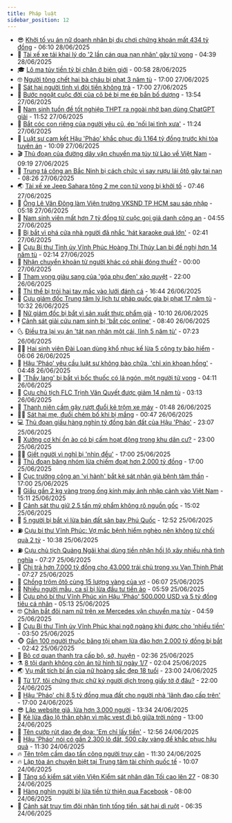 ```yaml
---
title: Pháp luật
sidebar_position: 12
---
```


<!-- vnexpress-phap-luat:START -->
- 😎 [Khởi tố vụ án nữ doanh nhân bị dụ chơi chứng khoán mất 434 tỷ đồng](https://vnexpress.net/khoi-to-vu-an-nu-doanh-nhan-bi-du-choi-chung-khoan-mat-434-ty-dong-4899402.html) - 06:10 28/06/2025
- 🥰 [Tài xế xe tải khai lý do &#39;2 lần cán qua nạn nhân&#39; gây tử vong](https://vnexpress.net/tai-xe-xe-tai-khai-ly-do-2-lan-can-qua-nan-nhan-gay-tu-vong-4907442.html) - 04:39 28/06/2025
- 🎓 [Lô ma túy tiền tỷ bị chặn ở biên giới](https://vnexpress.net/lo-ma-tuy-tien-ty-bi-chan-o-bien-gioi-4907351.html) - 00:58 28/06/2025
- 🤓 [Người tông chết hai bà cháu bị phạt 3 năm tù](https://vnexpress.net/nguoi-tong-chet-hai-ba-chau-bi-phat-3-nam-tu-4907273.html) - 17:00 27/06/2025
- 🎊 [Sát hại người tình vì đòi tiền không trả](https://vnexpress.net/sat-hai-nguoi-tinh-vi-doi-tien-khong-tra-4907256.html) - 17:00 27/06/2025
- 🙉 [Bước ngoặt cuộc đời của cô bé bị mẹ ép bắn bố dượng](https://vnexpress.net/buoc-ngoat-cuoc-doi-cua-co-be-bi-me-ep-ban-bo-duong-4907259.html) - 13:54 27/06/2025
- 🤡 [Nam sinh tuồn đề tốt nghiệp THPT ra ngoài nhờ bạn dùng ChatGPT giải](https://vnexpress.net/nam-sinh-tuon-de-tot-nghiep-thpt-ra-ngoai-nho-ban-dung-chatgpt-giai-4907275.html) - 11:52 27/06/2025
- 🗽 [Bắt cóc con riêng của người yêu cũ, ép &#39;nối lại tình xưa&#39;](https://vnexpress.net/bat-coc-con-rieng-cua-nguoi-yeu-cu-ep-noi-lai-tinh-xua-4907266.html) - 11:24 27/06/2025
- 🌋 [Luật sư cam kết Hậu &#39;Pháo&#39; khắc phục đủ 1.164 tỷ đồng trước khi tòa tuyên án](https://vnexpress.net/luat-su-cam-ket-hau-phao-khac-phuc-du-1-164-ty-dong-truoc-khi-toa-tuyen-an-4907079.html) - 10:09 27/06/2025
- 🎬 [Thủ đoạn của đường dây vận chuyển ma túy từ Lào về Việt Nam](https://video.vnexpress.net/thu-doan-cua-duong-day-van-chuyen-ma-tuy-tu-lao-ve-viet-nam-4907177.html) - 09:19 27/06/2025
- 💯 [Trung tá công an Bắc Ninh bị cách chức vì say rượu lái ôtô gây tai nạn](https://vnexpress.net/trung-ta-cong-an-bac-ninh-bi-cach-chuc-vi-say-ruou-lai-oto-gay-tai-nan-4907157.html) - 08:26 27/06/2025
- 🌏 [Tài xế xe Jeep Sahara tông 2 mẹ con tử vong bị khởi tố](https://vnexpress.net/tai-xe-xe-jeep-sahara-tong-2-me-con-tu-vong-bi-khoi-to-4907092.html) - 07:46 27/06/2025
- 🌊 [Ông Lê Văn Đông làm Viện trưởng VKSND TP HCM sau sáp nhập](https://vnexpress.net/ong-le-van-dong-lam-vien-truong-vksnd-tp-hcm-sau-sap-nhap-4906963.html) - 05:18 27/06/2025
- 💂 [Nam sinh viên mất hơn 7 tỷ đồng từ cuộc gọi giả danh công an](https://vnexpress.net/nam-sinh-vien-mat-hon-7-ty-dong-tu-cuoc-goi-gia-danh-cong-an-4907012.html) - 04:55 27/06/2025
- 🎡 [Bị bắt vì phá cửa nhà người đã nhắc &#39;hát karaoke quá lớn&#39;](https://vnexpress.net/bi-bat-vi-pha-cua-nha-nguoi-da-nhac-hat-karaoke-qua-lon-4906895.html) - 02:41 27/06/2025
- 🫶 [Cựu Bí thư Tỉnh ủy Vĩnh Phúc Hoàng Thị Thúy Lan bị đề nghị hơn 14 năm tù](https://vnexpress.net/hau-phao-bi-de-nghi-30-nam-tu-4906801.html) - 02:14 27/06/2025
- 🐲 [Nhận chuyển khoản từ người khác có phải đóng thuế?](https://vnexpress.net/nhan-chuyen-khoan-tu-nguoi-khac-co-phai-dong-thue-4906059.html) - 00:00 27/06/2025
- 🚀 [Tham vọng giàu sang của &#39;góa phụ đen&#39; xảo quyệt](https://vnexpress.net/tham-vong-giau-sang-khien-goa-phu-den-tra-gia-4906742.html) - 22:00 26/06/2025
- 🎊 [Thi thể bị trói hai tay mắc vào lưới đánh cá](https://vnexpress.net/thi-the-bi-troi-hai-tay-mac-vao-luoi-danh-ca-4906808.html) - 16:44 26/06/2025
- 🤗 [Cựu giám đốc Trung tâm lý lịch tư pháp quốc gia bị phạt 17 năm tù](https://vnexpress.net/cuu-giam-doc-trung-tam-ly-lich-tu-phap-quoc-gia-bi-phat-17-nam-tu-4906681.html) - 10:32 26/06/2025
- 🗽 [Nữ giám đốc bị bắt vì sản xuất thực phẩm giả](https://vnexpress.net/nu-giam-doc-bi-bat-vi-san-xuat-thuc-pham-gia-4906721.html) - 10:10 26/06/2025
- 🕴 [Cảnh sát giải cứu nam sinh bị &#39;bắt cóc online&#39;](https://vnexpress.net/canh-sat-giai-cuu-nam-sinh-bi-bat-coc-online-4906626.html) - 08:40 26/06/2025
- 🌜 [Điều tra lại vụ án &#39;tát nạn nhân một cái, lĩnh 5 năm tù&#39;](https://vnexpress.net/dieu-tra-lai-vu-an-tat-nan-nhan-mot-cai-linh-5-nam-tu-4906544.html) - 07:23 26/06/2025
- 🧑‍🏫 [Hai sinh viên Đài Loan dùng khổ nhục kế lừa 5 công ty bảo hiểm](https://vnexpress.net/hai-sinh-vien-dai-loan-linh-an-tu-vi-cat-cut-chan-de-lua-bao-hiem-4906396.html) - 06:06 26/06/2025
- 🦩 [Hậu &#39;Pháo&#39; yêu cầu luật sư không bào chữa, &#39;chỉ xin khoan hồng&#39;](https://vnexpress.net/hau-phao-yeu-cau-luat-su-khong-bao-chua-chi-xin-khoan-hong-4906451.html) - 04:48 26/06/2025
- 💼 [&#39;Thầy lang&#39; bị bắt vì bốc thuốc có lá ngón, một người tử vong](https://vnexpress.net/thay-lang-bi-bat-vi-boc-thuoc-co-la-ngon-mot-nguoi-tu-vong-4906480.html) - 04:11 26/06/2025
- 💫 [Cựu chủ tịch FLC Trịnh Văn Quyết được giảm 14 năm tù](https://vnexpress.net/cuu-chu-tich-flc-trinh-van-quyet-duoc-giam-14-nam-tu-4906432.html) - 03:13 26/06/2025
- 🦅 [Thanh niên cầm gậy rượt đuổi kẻ trộm xe máy](https://video.vnexpress.net/thanh-nien-cam-gay-ruot-duoi-ke-trom-xe-may-4906239.html) - 01:48 26/06/2025
- 🧑‍💻 [Sát hại mẹ, đuổi chém bố khi bị mắng](https://vnexpress.net/sat-hai-me-duoi-chem-bo-khi-bi-mang-4906350.html) - 00:47 26/06/2025
- 💻 [Thủ đoạn giấu hàng nghìn tỷ đồng bán đất của Hậu &#39;Pháo&#39;](https://vnexpress.net/thu-doan-giau-hang-nghin-ty-dong-ban-dat-cua-hau-phao-4906286.html) - 23:07 25/06/2025
- 🤠 [Xưởng cơ khí ồn ào có bị cấm hoạt động trong khu dân cư?](https://vnexpress.net/xuong-co-khi-on-ao-co-bi-cam-hoat-dong-trong-khu-dan-cu-4904817.html) - 23:00 25/06/2025
- 🧑‍🏫 [Giết người vì nghĩ bị &#39;nhìn đểu&#39;](https://vnexpress.net/giet-nguoi-vi-nghi-bi-nhin-deu-4906296.html) - 17:00 25/06/2025
- 🌈 [Thủ đoạn băng nhóm lừa chiếm đoạt hơn 2.000 tỷ đồng](https://video.vnexpress.net/thu-doan-bang-nhom-lua-chiem-doat-hon-2-000-ty-dong-4906293.html) - 17:00 25/06/2025
- 🌮 [Cục trưởng công an &#39;vi hành&#39; bắt kẻ sát nhân giả bệnh tâm thần](https://vnexpress.net/cuc-truong-vi-hanh-bat-ke-sat-nhan-gia-benh-tam-than-4906262.html) - 17:00 25/06/2025
- 🐲 [Giấu gần 2 kg vàng trong ống kính máy ảnh nhập cảnh vào Việt Nam](https://vnexpress.net/giau-gan-2-kg-vang-trong-ong-kinh-may-anh-nhap-canh-vao-viet-nam-4906306.html) - 15:11 25/06/2025
- 🧰 [Cảnh sát thu giữ 2,5 tấn mỹ phẩm không rõ nguồn gốc](https://vnexpress.net/canh-sat-thu-giu-2-5-tan-my-pham-khong-ro-nguon-goc-4906303.html) - 15:02 25/06/2025
- 💄 [5 người bị bắt vì lừa bán đất sân bay Phú Quốc](https://vnexpress.net/5-nguoi-bi-bat-vi-lua-ban-dat-san-bay-phu-quoc-4906263.html) - 12:52 25/06/2025
- ⛽️ [Cựu bí thư Vĩnh Phúc: Vợ mắc bệnh hiểm nghèo nên không từ chối quà 2 tỷ](https://vnexpress.net/cuu-bi-thu-vinh-phuc-nhan-qua-2-ty-dong-cua-hau-phao-chua-benh-cho-vo-4906161.html) - 10:38 25/06/2025
- ⛽️ [Cựu chủ tịch Quảng Ngãi khai dùng tiền nhận hối lộ xây nhiều nhà tình nghĩa](https://vnexpress.net/cach-hau-phao-dung-tien-tao-moi-quan-he-voi-6-cuu-lanh-dao-tinh-quang-ngai-4906019.html) - 07:27 25/06/2025
- 💂 [Chi trả hơn 7.000 tỷ đồng cho 43.000 trái chủ trong vụ Vạn Thịnh Phát](https://vnexpress.net/chi-tra-hon-7-000-ty-dong-cho-43-000-trai-chu-trong-vu-van-thinh-phat-4906097.html) - 07:27 25/06/2025
- 🤔 [Chồng trộm ôtô cùng 15 lượng vàng của vợ](https://vnexpress.net/chong-trom-oto-cung-15-luong-vang-cua-vo-4906074.html) - 06:07 25/06/2025
- 🧐 [Nhiều người mẫu, ca sĩ bị lừa đầu tư tiền ảo](https://vnexpress.net/nhieu-nguoi-mau-ca-si-bi-lua-dau-tu-tien-ao-4906048.html) - 05:59 25/06/2025
- 🎃 [Cựu phó bí thư Vĩnh Phúc xin Hậu &#39;Pháo&#39; 500.000 USD và 5 tỷ đồng tiêu cá nhân](https://vnexpress.net/cuu-pho-bi-thu-vinh-phuc-xin-hau-phao-500-000-usd-va-5-ty-dong-tieu-ca-nhan-4906029.html) - 05:13 25/06/2025
- 🤓 [Chặn bắt đôi nam nữ trên xe Mercedes vận chuyển ma túy](https://video.vnexpress.net/chan-bat-doi-nam-nu-tren-xe-mercedes-van-chuyen-ma-tuy-4906047.html) - 04:59 25/06/2025
- 💃 [Cựu Bí thư Tỉnh ủy Vĩnh Phúc khai ngỡ ngàng khi được cho &#39;nhiều tiền&#39;](https://vnexpress.net/cuu-bi-thu-tinh-uy-vinh-phuc-khai-ngo-ngang-khi-duoc-cho-nhieu-tien-4905984.html) - 03:50 25/06/2025
- 🐵 [Gần 100 người thuộc băng tội phạm lừa đảo hơn 2.000 tỷ đồng bị bắt](https://vnexpress.net/gan-100-nguoi-thuoc-bang-toi-pham-lua-dao-hon-2-000-ty-dong-bi-bat-4905922.html) - 02:42 25/06/2025
- 🤖 [Bỏ cơ quan thanh tra cấp bộ, sở, huyện](https://vnexpress.net/bo-co-quan-thanh-tra-cap-bo-so-huyen-4905903.html) - 02:36 25/06/2025
- ⚗️ [8 tội danh không còn án tử hình từ ngày 1/7](https://vnexpress.net/8-toi-danh-khong-con-an-tu-hinh-tu-ngay-1-7-4905881.html) - 02:04 25/06/2025
- 🌏 [Vụ mất tích bí ẩn của nữ hoàng sắc đẹp 18 tuổi](https://vnexpress.net/vu-mat-tich-bi-an-cua-nu-hoang-sac-dep-18-tuoi-4905761.html) - 23:00 24/06/2025
- 🦆 [Từ 1/7, tôi chứng thực chữ ký người dịch trong giấy tờ ở đâu?](https://vnexpress.net/tu-1-7-chung-thuc-chu-ky-nguoi-dich-trong-giay-to-o-dau-4903591.html) - 22:00 24/06/2025
- 🐎 [Hậu &#39;Pháo&#39; chi 8,5 tỷ đồng mua đất cho người nhà &#39;lãnh đạo cấp trên&#39;](https://vnexpress.net/hau-phao-chi-8-5-ty-dong-mua-dat-cho-nguoi-nha-lanh-dao-cap-tren-4905778.html) - 17:00 24/06/2025
- 😎 [Lập website giả, lừa hơn 3.000 người](https://vnexpress.net/lap-website-gia-lua-hon-3-000-nguoi-4905799.html) - 13:34 24/06/2025
- 💪 [Kẻ lừa đảo lộ thân phận vì mặc vest đi bộ giữa trời nóng](https://vnexpress.net/bi-canh-sat-truy-bat-vi-dong-bo-vest-giua-troi-nong-4905023.html) - 13:00 24/06/2025
- 🤡 [Tên cướp rút dao đe dọa: &#39;Em chỉ lấy tiền&#39;](https://vnexpress.net/ten-cuop-rut-dao-de-doa-em-chi-lay-tien-thoi-4905792.html) - 12:56 24/06/2025
- 🌁 [Hậu &#39;Pháo&#39; nói có gần 2.300 lô đất, 500 cây vàng để khắc phục hậu quả](https://vnexpress.net/hau-phao-noi-co-gan-2-300-lo-dat-500-cay-vang-de-khac-phuc-hau-qua-4905747.html) - 11:30 24/06/2025
- 🔥 [Tên trộm cầm dao tấn công người truy cản](https://video.vnexpress.net/ten-trom-cam-dao-tan-cong-nguoi-truy-can-4905691.html) - 11:30 24/06/2025
- 🔥 [Lập tòa án chuyên biệt tại Trung tâm tài chính quốc tế](https://vnexpress.net/lap-toa-an-chuyen-biet-tai-trung-tam-tai-chinh-quoc-te-4905683.html) - 10:07 24/06/2025
- 👺 [Tăng số kiểm sát viên Viện Kiểm sát nhân dân Tối cao lên 27](https://vnexpress.net/tang-so-kiem-sat-vien-vien-kiem-sat-nhan-dan-toi-cao-len-27-4905649.html) - 08:30 24/06/2025
- 🎊 [Hàng nghìn người bị lừa tiền từ thiện qua Facebook](https://vnexpress.net/hang-nghin-nguoi-bi-lua-tien-tu-thien-qua-facebook-4905639.html) - 08:00 24/06/2025
- 🎊 [Cảnh sát truy tìm đôi nhân tình tống tiền, sát hại dì ruột](https://vnexpress.net/canh-sat-truy-tim-doi-nhan-tinh-tong-tien-sat-hai-di-ruot-4905590.html) - 06:35 24/06/2025<!-- vnexpress-phap-luat:END -->

